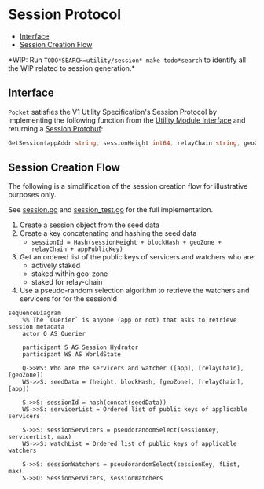 # Session Protocol <!-- omit in toc -->

- [Interface](#interface)
- [Session Creation Flow](#session-creation-flow)

*WIP: Run `TODO*SEARCH=utility/session* make todo*search` to identify all the WIP related to session generation.\*

## Interface

`Pocket` satisfies the V1 Utility Specification's Session Protocol by implementing the following function from the [Utility Module Interface](../../shared/modules/utility_module.go) and returning a [Session Protobuf](../../shared/core/types/proto/session.proto):

```go
GetSession(appAddr string, sessionHeight int64, relayChain string, geoZone string) (*coreTypes.Session, error)
```

## Session Creation Flow

The following is a simplification of the session creation flow for illustrative purposes only.

See [session.go](../session.go) and [session_test.go](../session_test.go) for the full implementation.

1. Create a session object from the seed data
2. Create a key concatenating and hashing the seed data
   - `sessionId = Hash(sessionHeight + blockHash + geoZone + relayChain + appPublicKey)`
3. Get an ordered list of the public keys of servicers and watchers who are:
   - actively staked
   - staked within geo-zone
   - staked for relay-chain
4. Use a pseudo-random selection algorithm to retrieve the watchers and servicers for for the sessionId

```mermaid
sequenceDiagram
    %% The `Querier` is anyone (app or not) that asks to retrieve session metadata
    actor Q AS Querier

    participant S AS Session Hydrator
    participant WS AS WorldState

    Q->>WS: Who are the servicers and watcher ([app], [relayChain], [geoZone])
    WS->>S: seedData = (height, blockHash, [geoZone], [relayChain], [app])

    S->>S: sessionId = hash(concat(seedData))
    WS->>S: servicerList = Ordered list of public keys of applicable servicers

    S->>S: sessionServicers = pseudorandomSelect(sessionKey, servicerList, max)
    WS->>S: watchList = Ordered list of public keys of applicable watchers

    S->>S: sessionWatchers = pseudorandomSelect(sessionKey, fList, max)
    S->>Q: SessionServicers, sessionWatchers
```

<!-- GITHUB_WIKI: utility/session_protocol -->
